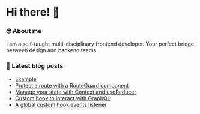 

# Hi there! 👋 


### 🤓 About me

I am a self-taught multi-disciplinary frontend developer. Your perfect bridge between design and backend teams.

### 📕 Latest blog posts

<!-- BLOG-POST-LIST:START -->
- [Example](https://tonycaputo.me/article/null)
- [Protect a route with a RouteGuard component](https://tonycaputo.me/article/create-a-routeguard-component-with-hooks)
- [Manage your state with Context and useReducer](https://tonycaputo.me/article/manage-your-state-with-context-and-usereducer)
- [Custom hook to interact with GraphQL](https://tonycaputo.me/article/create-a-custom-hook-to-interact-with-graphql)
- [A global custom hook events listener](https://tonycaputo.me/article/a-global-custom-hook-for-events-listener)
<!-- BLOG-POST-LIST:END -->
